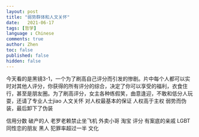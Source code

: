 ```yaml
---
layout: post
title: "弱势群体和人文关怀"
date:   2021-06-17
tags: [哲学]
language : Chinese
comments: true
author: Zhen
toc: false
published: false
hidden: false
---
```

今天看的是黑镜3-1，一个为了刷高自己评分而引发的惨剧。片中每个人都可以实时对其他人评分，你获得的所有评分的综合，决定了你可以享受的福利，衣食住行，甚至是朋友圈。为了刷高评分，女主各种练假笑，曲意逢迎，不敢和低分人玩耍，还请了专业人士jiao
人文关怀 对人权最基本的保证 人权高于主权
弱势而伪装，最后卸下了伪装



信用分数 破产的人 老罗老赖禁止坐飞机
外卖小哥 淘宝 评分
有案底的亲戚
LGBT 同性恋的朋友
黑人 犯罪率超过一半 文化



<!--stackedit_data:
eyJoaXN0b3J5IjpbLTI3Njc4NjQyOCwtMTQ2NDI1MDAxMF19
-->